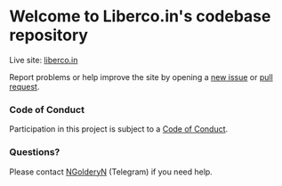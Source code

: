 # Welcome to Liberco.in's codebase repository

Live site: [liberco.in](http://liberco.in)

Report problems or help improve the site by opening a [new issue](https://github.com/libercoinproject/libercoinproject.github.io/issues/new) or [pull request](https://github.com/libercoinproject/libercoinproject.github.io/compare).

### Code of Conduct

Participation in this project is subject to a [Code of Conduct](https://github.com/libercoinproject/libercoinproject.github.io/blob/master/CODE_OF_CONDUCT.md).

### Questions?
Please contact [NGolderyN](https://t.me/NGolderyN) (Telegram) if you need help.
